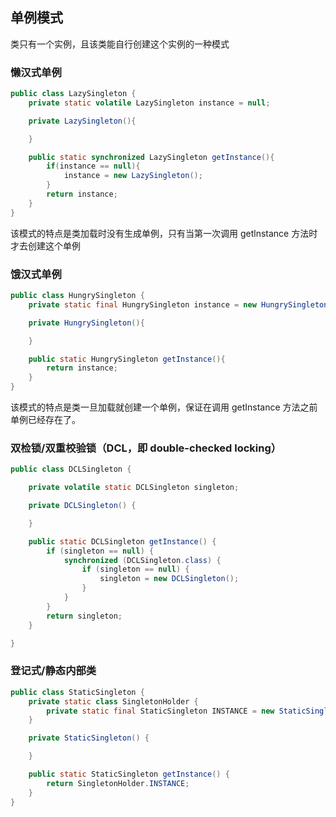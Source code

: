 ## 单例模式
类只有一个实例，且该类能自行创建这个实例的一种模式
### 懒汉式单例
```java
public class LazySingleton {
    private static volatile LazySingleton instance = null;

    private LazySingleton(){

    }

    public static synchronized LazySingleton getInstance(){
        if(instance == null){
            instance = new LazySingleton();
        }
        return instance;
    }
}
```
该模式的特点是类加载时没有生成单例，只有当第一次调用 getlnstance 方法时才去创建这个单例
### 饿汉式单例

```java
public class HungrySingleton {
    private static final HungrySingleton instance = new HungrySingleton();

    private HungrySingleton(){

    }

    public static HungrySingleton getInstance(){
        return instance;
    }
}
```
该模式的特点是类一旦加载就创建一个单例，保证在调用 getInstance 方法之前单例已经存在了。

### 双检锁/双重校验锁（DCL，即 double-checked locking）
```java
public class DCLSingleton {

    private volatile static DCLSingleton singleton;

    private DCLSingleton() {

    }

    public static DCLSingleton getInstance() {
        if (singleton == null) {
            synchronized (DCLSingleton.class) {
                if (singleton == null) {
                    singleton = new DCLSingleton();
                }
            }
        }
        return singleton;
    }

}
```
### 登记式/静态内部类
```java
public class StaticSingleton {
    private static class SingletonHolder {
        private static final StaticSingleton INSTANCE = new StaticSingleton();
    }

    private StaticSingleton() {

    }

    public static StaticSingleton getInstance() {
        return SingletonHolder.INSTANCE;
    }
}
```
